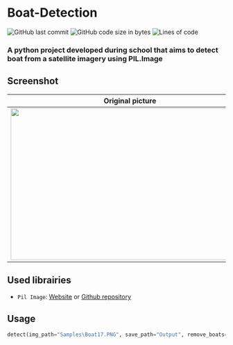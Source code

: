 # Boat-Detection

![GitHub last commit](https://img.shields.io/github/last-commit/alexandreaero/Boat-Detection)
![GitHub code size in bytes](https://img.shields.io/github/languages/code-size/alexandreaero/Boat-Detection)
![Lines of code](https://img.shields.io/tokei/lines/github/alexandreaero/Boat-Detection)

### A python project developed during school that aims to detect boat from a satellite imagery using PIL.Image

## Screenshot
Original picture           |  Output
:-------------------------:|:-------------------------:
<img src="https://user-images.githubusercontent.com/66020831/190869765-ae9ba35b-50d4-4985-89a8-ffbee5516fc0.png" width="550" height="350">  |  <img src="https://user-images.githubusercontent.com/66020831/190869769-fa9cea3d-6e69-46a5-abcd-a9b5a5e9342f.png" width="550" height="350">

## Used librairies
- ``Pil Image``: [Website](https://pillow.readthedocs.io/en/stable/installation.html) or [Github repository](https://github.com/python-pillow/Pillow)

## Usage
```py
detect(img_path="Samples\Boat17.PNG", save_path="Output", remove_boats=False, export_as_mask=True)
```
